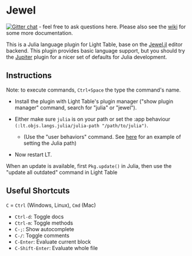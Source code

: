 # Jewel

[![Gitter chat](https://badges.gitter.im/one-more-minute/Jewel-LT.png)](https://gitter.im/one-more-minute/Jewel) - feel free to ask questions here. Please also see the [wiki](https://github.com/one-more-minute/Jewel/wiki) for some more documentation.

This is a Julia language plugin for Light Table, base on the [Jewel.jl](https://github.com/one-more-minute/Jewel.jl) editor backend. This plugin provides basic language support, but you should try the [Jupiter](https://github.com/one-more-minute/Jupiter-LT) plugin for a nicer set of defaults for Julia development.

## Instructions

Note: to execute commands, `Ctrl+Space` the type the command's name.

* Install the plugin with Light Table's plugin manager ("show plugin manager" command, search for "julia" or "jewel").

* Either make sure `julia` is on your path or set the :app behaviour `(:lt.objs.langs.julia/julia-path "/path/to/julia")`.
  * (Use the "user behaviors" command. See [here](https://gist.github.com/one-more-minute/9882389) for an example of setting the Julia path)

* Now restart LT.

When an update is available, first `Pkg.update()` in Julia, then use the "update all outdated" command in Light Table

## Useful Shortcuts

`C` = `Ctrl` (Windows, Linux), `Cmd` (Mac)

* `Ctrl-d`: Toggle docs
* `Ctrl-m`: Toggle methods
* `C-;`: Show autocomplete
* `C-/`: Toggle comments
* `C-Enter`: Evaluate current block
* `C-Shift-Enter`: Evaluate whole file
